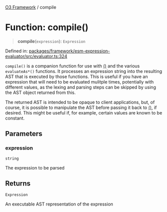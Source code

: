 [O3 Framework](../API.md) / compile

# Function: compile()

> **compile**(`expression`): `Expression`

Defined in: [packages/framework/esm-expression-evaluator/src/evaluator.ts:324](https://github.com/UjjawalPrabhat/openmrs-esm-core/blob/main/packages/framework/esm-expression-evaluator/src/evaluator.ts#L324)

`compile()` is a companion function for use with [()](evaluate.md) and the various `evaluateAs*()` functions.
It processes an expression string into the resulting AST that is executed by those functions. This is useful if
you have an expression that will need to be evaluated mulitple times, potentially with different values, as the
lexing and parsing steps can be skipped by using the AST object returned from this.

The returned AST is intended to be opaque to client applications, but, of course, it is possible to manipulate
the AST before passing it back to [()](evaluate.md), if desired. This might be useful if, for example, certain
values are known to be constant.

## Parameters

### expression

`string`

The expression to be parsed

## Returns

`Expression`

An executable AST representation of the expression
